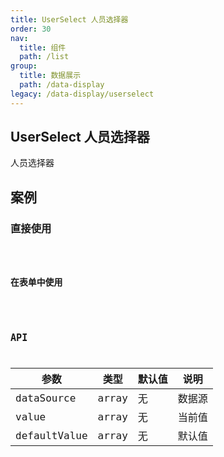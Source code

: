 ```yaml
---
title: UserSelect 人员选择器
order: 30
nav:
  title: 组件
  path: /list
group:
  title: 数据展示
  path: /data-display
legacy: /data-display/userselect
---
```


## UserSelect 人员选择器

人员选择器

## 案例

### 直接使用

<code src="./demo/demo1.tsx" />

### 在表单中使用

<code src="./demo/demo2.tsx" />

## API

| 参数         | 类型  | 默认值 | 说明   |
| ------------ | ----- | ------ | ------ |
| dataSource   | array | 无     | 数据源 |
| value        | array | 无     | 当前值 |
| defaultValue | array | 无     | 默认值 |
